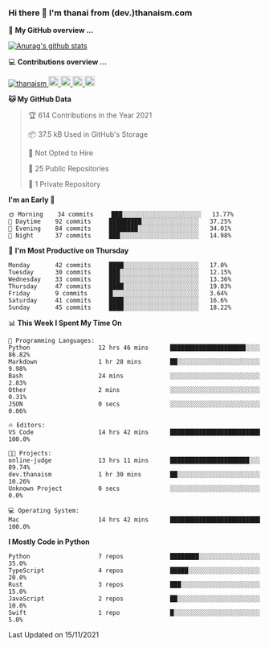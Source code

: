 ### Hi there 👋 I'm thanai from (dev.)thanaism.com

<!-- バッジ関連 -->
<!--
メイン：https://shields.io/category/social
GitHub view：https://github.com/antonkomarev/github-profile-views-counter
Qiita contributions：https://qiita.com/mikkame/items/f2c60d9caf8a8e38ec50
 -->

🍎 **My GitHub overview ...**

<!-- GitHubトロフィー -->
<!--
https://github.com/ryo-ma/github-profile-trophy
 -->

<!-- [![trophy](https://github-profile-trophy.vercel.app/?username=thanaism)](https://github.com/thanaism/thanaism) -->

<!-- GitHubステータス -->
<!--
https://github.com/anuraghazra/github-readme-stats
 -->

[![Anurag's github stats](https://github-readme-stats.vercel.app/api?username=thanaism&count_private=true&show_icons=true)](https://github.com/thanaism/thanaism)

<!-- [![ReadMe Card](https://github-readme-stats.vercel.app/api/pin/?username=thanaism&repo=thanaism)](https://github.com/thanaism/thanaism) -->

<!-- Skill icons -->
<!--
https://rahuldkjain.github.io/gh-profile-readme-generator/
 -->

💻 **Contributions overview ...**

<p align="left">

  <a href="https://github.com/thanaism/thanaism/">
    <img src="https://komarev.com/ghpvc/?username=thanaism" alt="thanaism" />
  </a>
  <a href="http://twitter.com/okinawa__noodle">
    <img height="20" src="https://img.shields.io/twitter/follow/okinawa__noodle?label=Twitter&logo=twitter&style=flat" />
  </a>
  <a href="https://github.com/thanaism">
    <img height="20" src="https://img.shields.io/github/followers/thanaism?label=follow&logo=github&style=flat" />
  </a>
  <!-- <a href="https://www.reddit.com/user/thanaism">
    <img height="20" src="https://img.shields.io/reddit/user-karma/combined/thanaism?label=Reddit&logo=reddit&style=flat" />
  </a>
  <a href="https://stackoverflow.com/users/5720201/thanaism">
    <img height="20" src="https://img.shields.io/stackexchange/stackoverflow/r/5720201?label=StackOverflow&logo=stack-overflow&style=flat" /> -->
  </a>
  <a href="http://qiita.com/thanai">
    <img height="20" src="https://qiita-badge.apiapi.app/s/thanai/posts.svg" />
  </a>
  <//qiita.com/thanai">
    <img height="20" src="https://qiita-badge.apiapi.app/s/thanai/contributions.svg" />
  </a>
</p>

<!--START_SECTION:waka-->
**🐱 My GitHub Data** 

> 🏆 614 Contributions in the Year 2021
 > 
> 📦 37.5 kB Used in GitHub's Storage 
 > 
> 🚫 Not Opted to Hire
 > 
> 📜 25 Public Repositories 
 > 
> 🔑 1 Private Repository 
 > 
**I'm an Early 🐤** 

```text
🌞 Morning    34 commits     ███░░░░░░░░░░░░░░░░░░░░░░   13.77% 
🌆 Daytime    92 commits     █████████░░░░░░░░░░░░░░░░   37.25% 
🌃 Evening    84 commits     ████████░░░░░░░░░░░░░░░░░   34.01% 
🌙 Night      37 commits     ███░░░░░░░░░░░░░░░░░░░░░░   14.98%

```
📅 **I'm Most Productive on Thursday** 

```text
Monday       42 commits     ████░░░░░░░░░░░░░░░░░░░░░   17.0% 
Tuesday      30 commits     ███░░░░░░░░░░░░░░░░░░░░░░   12.15% 
Wednesday    33 commits     ███░░░░░░░░░░░░░░░░░░░░░░   13.36% 
Thursday     47 commits     ████░░░░░░░░░░░░░░░░░░░░░   19.03% 
Friday       9 commits      █░░░░░░░░░░░░░░░░░░░░░░░░   3.64% 
Saturday     41 commits     ████░░░░░░░░░░░░░░░░░░░░░   16.6% 
Sunday       45 commits     ████░░░░░░░░░░░░░░░░░░░░░   18.22%

```


📊 **This Week I Spent My Time On** 

```text
💬 Programming Languages: 
Python                   12 hrs 46 mins      █████████████████████░░░░   86.82% 
Markdown                 1 hr 28 mins        ██░░░░░░░░░░░░░░░░░░░░░░░   9.98% 
Bash                     24 mins             ░░░░░░░░░░░░░░░░░░░░░░░░░   2.83% 
Other                    2 mins              ░░░░░░░░░░░░░░░░░░░░░░░░░   0.31% 
JSON                     0 secs              ░░░░░░░░░░░░░░░░░░░░░░░░░   0.06%

🔥 Editors: 
VS Code                  14 hrs 42 mins      █████████████████████████   100.0%

🐱‍💻 Projects: 
online-judge             13 hrs 11 mins      ██████████████████████░░░   89.74% 
dev.thanaism             1 hr 30 mins        ██░░░░░░░░░░░░░░░░░░░░░░░   10.26% 
Unknown Project          0 secs              ░░░░░░░░░░░░░░░░░░░░░░░░░   0.0%

💻 Operating System: 
Mac                      14 hrs 42 mins      █████████████████████████   100.0%

```

**I Mostly Code in Python** 

```text
Python                   7 repos             ████████░░░░░░░░░░░░░░░░░   35.0% 
TypeScript               4 repos             █████░░░░░░░░░░░░░░░░░░░░   20.0% 
Rust                     3 repos             ███░░░░░░░░░░░░░░░░░░░░░░   15.0% 
JavaScript               2 repos             ██░░░░░░░░░░░░░░░░░░░░░░░   10.0% 
Swift                    1 repo              █░░░░░░░░░░░░░░░░░░░░░░░░   5.0%

```



 Last Updated on 15/11/2021
<!--END_SECTION:waka-->
